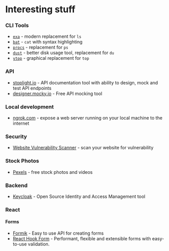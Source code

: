 # Interesting stuff 

### CLI Tools
* [`exa`](https://github.com/ogham/exa) - modern replacement for `ls`
* [`bat`](https://github.com/sharkdp/bat) - `cat` with syntax highlighting
* [`procs`](https://github.com/dalance/procs) - replacement for `ps`
* [`dust`](https://github.com/bootandy/dust) - better disk usage tool, replacement for `du`
* [`ytop`](https://github.com/cjbassi/ytop) - graphical replacement for `top`


### API
* [stoplight.io](stoplight.io) - API documentation tool with ability to design, mock and test API endpoints
* [designer.mocky.io](https://designer.mocky.io/) - Free API mocking tool

### Local development
* [ngrok.com](https://ngrok.com/) - expose a web server running on your local machine to the internet

### Security
* [Website Vulnerability Scanner](https://pentest-tools.com/website-vulnerability-scanning/website-scanner) - scan your website for vulnerability

### Stock Photos
* [Pexels](https://www.pexels.com/) - free stock photos and videos

### Backend
* [Keycloak](https://www.keycloak.org/) - Open Source Identity and Access Management tool

### React
#### Forms
* [Formik](https://formik.org/) - Easy to use API for creating forms
* [React Hook Form](https://react-hook-form.com/) - Performant, flexible and extensible forms with easy-to-use validation.
